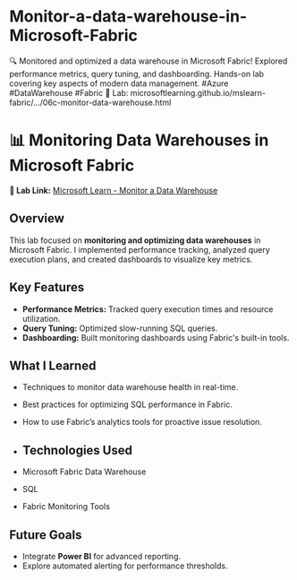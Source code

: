 # Monitor-a-data-warehouse-in-Microsoft-Fabric
🔍 Monitored and optimized a data warehouse in Microsoft Fabric! Explored performance metrics, query tuning, and dashboarding. Hands-on lab covering key aspects of modern data management. #Azure #DataWarehouse #Fabric 🔗 Lab: microsoftlearning.github.io/mslearn-fabric/.../06c-monitor-data-warehouse.html

# 📊 Monitoring Data Warehouses in Microsoft Fabric

**🔗 Lab Link:** [Microsoft Learn - Monitor a Data Warehouse](https://microsoftlearning.github.io/mslearn-fabric/Instructions/Labs/06c-monitor-data-warehouse.html)  

## Overview  
This lab focused on **monitoring and optimizing data warehouses** in Microsoft Fabric. I implemented performance tracking, analyzed query execution plans, and created dashboards to visualize key metrics.  

## Key Features  
- **Performance Metrics:** Tracked query execution times and resource utilization.  
- **Query Tuning:** Optimized slow-running SQL queries.  
- **Dashboarding:** Built monitoring dashboards using Fabric's built-in tools.  

## What I Learned  
- Techniques to monitor data warehouse health in real-time.  
- Best practices for optimizing SQL performance in Fabric.  
- How to use Fabric’s analytics tools for proactive issue resolution.

- ## Technologies Used  
- Microsoft Fabric Data Warehouse  
- SQL  
- Fabric Monitoring Tools  

## Future Goals  
- Integrate **Power BI** for advanced reporting.  
- Explore automated alerting for performance thresholds. 
